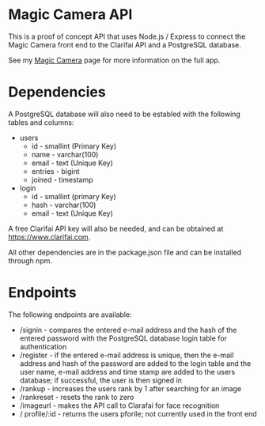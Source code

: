 # Magic Camera API
This is a proof of concept API that uses Node.js / Express to connect the Magic Camera front end to the Clarifai API and a PostgreSQL database.

See my [Magic Camera](https://github.com/chirkly/facerecog) page for more information on the full app.

# Dependencies
A PostgreSQL database will also need to be establed with the following tables and columns:

- users
  - id - smallint (Primary Key)
  - name - varchar(100)
  - email - text (Unique Key)
  - entries - bigint
  - joined - timestamp
- login
  - id - smallint (primary Key)
  - hash - varchar(100)
  - email - text (Unique Key)
  
A free Clarifai API key will also be needed, and can be obtained at https://www.clarifai.com.

All other dependencies are in the package.json file and can be installed through npm.



# Endpoints
The following endpoints are available:
- /signin - compares the entered e-mail address and the hash of the entered password with the PostgreSQL database login table for authentication
- /register - if the entered e-mail address is unique, then the e-mail address and hash of the password are added to the login table and the user name, e-mail address and time stamp are added to the users database; if successful, the user is then signed in
- /rankup - increases the users rank by 1 after searching for an image
- /rankreset - resets the rank to zero
- /imageurl - makes the API call to Clarafai for face recognition
- / profile/:id - returns the users pforile; not currently used in the front end
